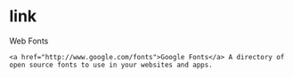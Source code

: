 # link
Web Fonts

    <a href="http://www.google.com/fonts">Google Fonts</a> A directory of open source fonts to use in your websites and apps.
